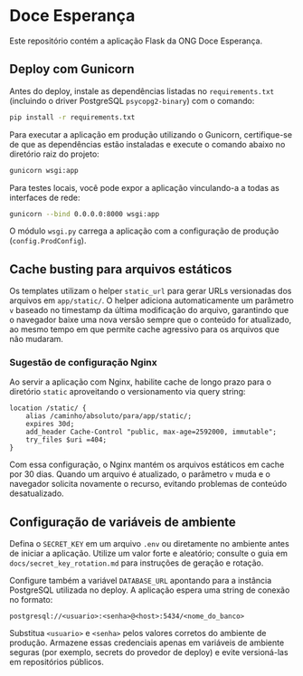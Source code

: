 # Doce Esperança

Este repositório contém a aplicação Flask da ONG Doce Esperança.

## Deploy com Gunicorn

Antes do deploy, instale as dependências listadas no `requirements.txt` (incluindo o
driver PostgreSQL `psycopg2-binary`) com o comando:

```bash
pip install -r requirements.txt
```

Para executar a aplicação em produção utilizando o Gunicorn, certifique-se de que as
dependências estão instaladas e execute o comando abaixo no diretório raiz do projeto:

```bash
gunicorn wsgi:app
```

Para testes locais, você pode expor a aplicação vinculando-a a todas as interfaces de
rede:

```bash
gunicorn --bind 0.0.0.0:8000 wsgi:app
```

O módulo `wsgi.py` carrega a aplicação com a configuração de produção (`config.ProdConfig`).

## Cache busting para arquivos estáticos

Os templates utilizam o helper `static_url` para gerar URLs versionadas dos arquivos em
`app/static/`. O helper adiciona automaticamente um parâmetro `v` baseado no timestamp da
última modificação do arquivo, garantindo que o navegador baixe uma nova versão sempre
que o conteúdo for atualizado, ao mesmo tempo em que permite cache agressivo para os
arquivos que não mudaram.

### Sugestão de configuração Nginx

Ao servir a aplicação com Nginx, habilite cache de longo prazo para o diretório `static`
aproveitando o versionamento via query string:

```nginx
location /static/ {
    alias /caminho/absoluto/para/app/static/;
    expires 30d;
    add_header Cache-Control "public, max-age=2592000, immutable";
    try_files $uri =404;
}
```

Com essa configuração, o Nginx mantém os arquivos estáticos em cache por 30 dias. Quando
um arquivo é atualizado, o parâmetro `v` muda e o navegador solicita novamente o recurso,
evitando problemas de conteúdo desatualizado.

## Configuração de variáveis de ambiente

Defina o `SECRET_KEY` em um arquivo `.env` ou diretamente no ambiente antes de iniciar a aplicação. Utilize um valor forte e aleatório; consulte o guia em `docs/secret_key_rotation.md` para instruções de geração e rotação.

Configure também a variável `DATABASE_URL` apontando para a instância PostgreSQL utilizada no deploy. A aplicação espera uma string de conexão no formato:

```
postgresql://<usuario>:<senha>@<host>:5434/<nome_do_banco>
```

Substitua `<usuario>` e `<senha>` pelos valores corretos do ambiente de produção. Armazene essas credenciais apenas em variáveis de ambiente seguras (por exemplo, secrets do provedor de deploy) e evite versioná-las em repositórios públicos.
